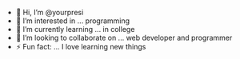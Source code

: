 - 👋 Hi, I’m @yourpresi
- 👀 I’m interested in ... programming
- 🌱 I’m currently learning ... in college
- 💞️ I’m looking to collaborate on ... web developer and programmer
- ⚡ Fun fact: ... I love learning new things
<!---
yourpresi/yourpresi is a ✨ special ✨ repository because its `README.md` (this file) appears on your GitHub profile.
You can click the Preview link to take a look at your changes.
--->
